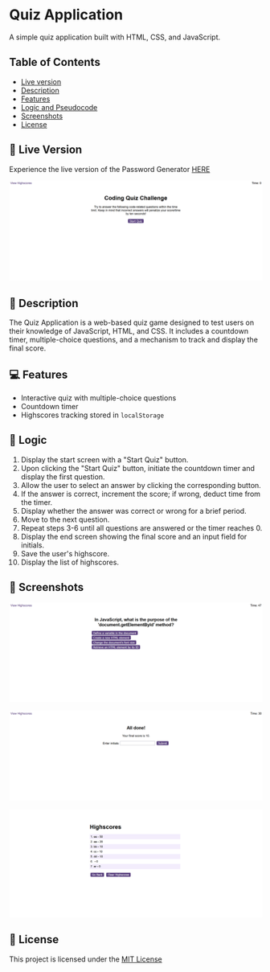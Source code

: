 # Quiz Application

A simple quiz application built with HTML, CSS, and JavaScript.

## Table of Contents

- [Live version](#live-version)
- [Description](#📝-description)
- [Features](#💻-features)
- [Logic and Pseudocode](#🧠-logic-and-pseudocode)
- [Screenshots](#📸-screenshots)
- [License](#📜-license)

## 🚀 Live Version

Experience the live version of the Password Generator [HERE](https://thevisualriot.github.io/password-generator/)

![Interface of the Coding Quiz](./assets/readme/landingPage.png)

## 📝 Description

The Quiz Application is a web-based quiz game designed to test users on their knowledge of JavaScript, HTML, and CSS. It includes a countdown timer, multiple-choice questions, and a mechanism to track and display the final score.

## 💻 Features

- Interactive quiz with multiple-choice questions
- Countdown timer
- Highscores tracking stored in `localStorage`


## 🧠 Logic

1. Display the start screen with a "Start Quiz" button.
2. Upon clicking the "Start Quiz" button, initiate the countdown timer and display the first question.
3. Allow the user to select an answer by clicking the corresponding button.
4. If the answer is correct, increment the score; if wrong, deduct time from the timer.
5. Display whether the answer was correct or wrong for a brief period.
6. Move to the next question.
7. Repeat steps 3-6 until all questions are answered or the timer reaches 0.
8. Display the end screen showing the final score and an input field for initials.
9. Save the user's highscore.
10. Display the list of highscores.

## 📸 Screenshots

![Question example from the quiz](./assets/readme/question.png)

![End screen with the input for initials](./assets/readme/input.png)

![Highscores table](./assets/readme/scores.png)

## 📜 License
This project is licensed under the [MIT License](https://choosealicense.com/licenses/mit/)
